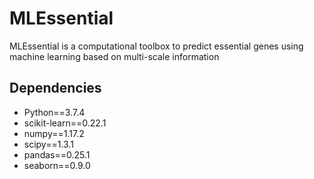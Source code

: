 # MLEssential
MLEssential is a computational toolbox to predict essential genes using machine learning based on multi-scale information

## Dependencies
* Python==3.7.4
* scikit-learn==0.22.1
* numpy==1.17.2
* scipy==1.3.1
* pandas==0.25.1
* seaborn==0.9.0
